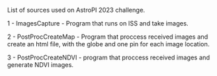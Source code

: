 List of sources used on AstroPI 2023 challenge.

1 - ImagesCapture - Program that runs on ISS and take images.

2 - PostProcCreateMap - Program that proccess received images and create an html file, with the globe and one pin for each image location.

3 - PostProcCreateNDVI - program that proccess received images and generate NDVI images.
